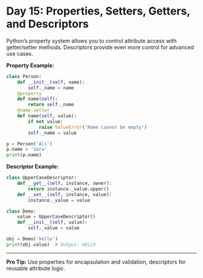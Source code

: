 # Day 15: Properties, Setters, Getters, and Descriptors

Python’s property system allows you to control attribute access with getter/setter methods. Descriptors provide even more control for advanced use cases.

**Property Example:**
```python
class Person:
    def __init__(self, name):
        self._name = name
    @property
    def name(self):
        return self._name
    @name.setter
    def name(self, value):
        if not value:
            raise ValueError('Name cannot be empty')
        self._name = value

p = Person('Ali')
p.name = 'Sara'
print(p.name)
```

**Descriptor Example:**
```python
class UpperCaseDescriptor:
    def __get__(self, instance, owner):
        return instance._value.upper()
    def __set__(self, instance, value):
        instance._value = value

class Demo:
    value = UpperCaseDescriptor()
    def __init__(self, value):
        self._value = value

obj = Demo('hello')
print(obj.value)  # Output: HELLO
```

---
**Pro Tip:**
Use properties for encapsulation and validation, descriptors for reusable attribute logic.
